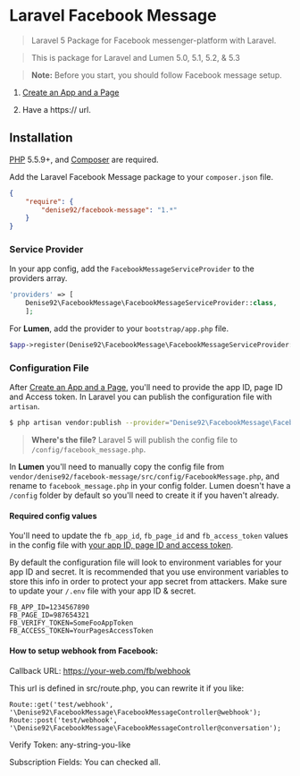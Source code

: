 # Laravel Facebook Message

> Laravel 5 Package for Facebook messenger-platform with Laravel.

> This is package for Laravel and Lumen 5.0, 5.1, 5.2, & 5.3

> **Note:** Before you start, you should follow Facebook message setup.

1. [Create an App and a Page](https://developers.facebook.com/docs/messenger-platform/guides/setup)

2. Have a https:// url.

## Installation

[PHP](https://php.net) 5.5.9+, and [Composer](https://getcomposer.org) are required.

Add the Laravel Facebook Message package to your `composer.json` file.

```json
{
    "require": {
        "denise92/facebook-message": "1.*"
    }
}
```


### Service Provider

In your app config, add the `FacebookMessageServiceProvider` to the providers array.

```php
'providers' => [
    Denise92\FacebookMessage\FacebookMessageServiceProvider::class,
    ];
```

For **Lumen**, add the provider to your `bootstrap/app.php` file.

```php
$app->register(Denise92\FacebookMessage\FacebookMessageServiceProvider::class);
```


### Configuration File

After [Create an App and a Page](https://developers.facebook.com/docs/messenger-platform/guides/setup), you'll need to provide the app ID, page ID and Access token. In Laravel you can publish the configuration file with `artisan`.

```bash
$ php artisan vendor:publish --provider="Denise92\FacebookMessage\FacebookMessageServiceProvider" --tag="config"
```

> **Where's the file?** Laravel 5 will publish the config file to `/config/facebook_message.php`.

In **Lumen** you'll need to manually copy the config file from `vendor/denise92/facebook-message/src/config/FacebookMessage.php`, and rename to `facebook_message.php` in your config folder. Lumen doesn't have a `/config` folder by default so you'll need to create it if you haven't already.

#### Required config values

You'll need to update the `fb_app_id`, `fb_page_id` and `fb_access_token` values in the config file with [your app ID, page ID and access token](https://developers.facebook.com/apps).

By default the configuration file will look to environment variables for your app ID and secret. It is recommended that you use environment variables to store this info in order to protect your app secret from attackers. Make sure to update your `/.env` file with your app ID & secret.

```
FB_APP_ID=1234567890
FB_PAGE_ID=987654321
FB_VERIFY_TOKEN=SomeFooAppToken
FB_ACCESS_TOKEN=YourPagesAccessToken
```


#### How to setup webhook from Facebook:

Callback URL: https://your-web.com/fb/webhook

This url is defined in src/route.php, you can rewrite it if you like:

```
Route::get('test/webhook', '\Denise92\FacebookMessage\FacebookMessageController@webhook');
Route::post('test/webhook', '\Denise92\FacebookMessage\FacebookMessageController@conversation');
```

Verify Token: any-string-you-like

Subscription Fields: You can checked all.




